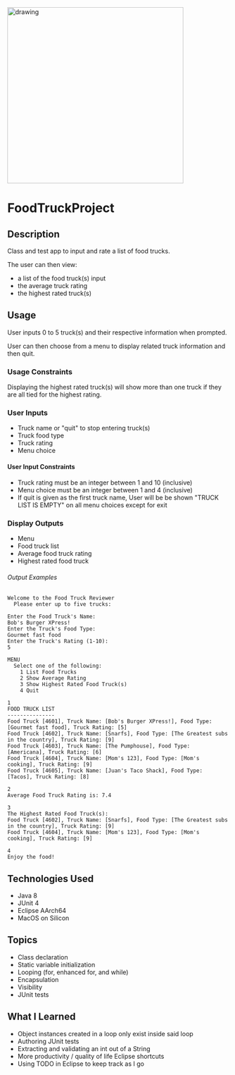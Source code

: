 <img src="https://cdn.cheapism.com/images/082516_best_food_trucks_slide_7_fs.max-784x410.jpg" alt="drawing" width="400"/>

# FoodTruckProject
## Description
Class and test app to input and rate a list of food trucks.

The user can then view:
- a list of the food truck(s) input
- the average truck rating
- the highest rated truck(s)

## Usage
User inputs 0 to 5 truck(s) and their respective information when prompted.

User can then choose from a menu to display related truck information and then quit.

### Usage Constraints
Displaying the highest rated truck(s) will show more than one truck if they are all tied for the highest rating.

### User Inputs
- Truck name or "quit" to stop entering truck(s)
- Truck food type
- Truck rating
- Menu choice

#### User Input Constraints
- Truck rating must be an integer between 1 and 10 (inclusive)
- Menu choice must be an integer between 1 and 4 (inclusive)
- If quit is given as the first truck name, User will be be shown "TRUCK LIST IS EMPTY" on all menu choices except for exit

### Display Outputs
- Menu
- Food truck list
- Average food truck rating
- Highest rated food truck

###### Output Examples
```formatted output
Welcome to the Food Truck Reviewer
  Please enter up to five trucks:

Enter the Food Truck's Name: 
Bob's Burger XPress!
Enter the Truck's Food Type: 
Gourmet fast food
Enter the Truck's Rating (1-10): 
5
```

```formatted output
MENU
  Select one of the following:
    1 List Food Trucks
    2 Show Average Rating
    3 Show Highest Rated Food Truck(s)
    4 Quit
```

```formatted output
1
FOOD TRUCK LIST
---------------
Food Truck [4601], Truck Name: [Bob's Burger XPress!], Food Type: [Gourmet fast food], Truck Rating: [5]
Food Truck [4602], Truck Name: [Snarfs], Food Type: [The Greatest subs in the country], Truck Rating: [9]
Food Truck [4603], Truck Name: [The Pumphouse], Food Type: [Americana], Truck Rating: [6]
Food Truck [4604], Truck Name: [Mom's 123], Food Type: [Mom's cooking], Truck Rating: [9]
Food Truck [4605], Truck Name: [Juan's Taco Shack], Food Type: [Tacos], Truck Rating: [8]
```

```formatted output
2
Average Food Truck Rating is: 7.4
```

```formatted output
3
The Highest Rated Food Truck(s):
Food Truck [4602], Truck Name: [Snarfs], Food Type: [The Greatest subs in the country], Truck Rating: [9]
Food Truck [4604], Truck Name: [Mom's 123], Food Type: [Mom's cooking], Truck Rating: [9]
```

```formatted output
4
Enjoy the food!
```

## Technologies Used
- Java 8
- JUnit 4
- Eclipse AArch64
- MacOS on Silicon

## Topics
- Class declaration
- Static variable initialization
- Looping (for, enhanced for, and while)
- Encapsulation
- Visibility
- JUnit tests

## What I Learned
- Object instances created in a loop only exist inside said loop
- Authoring JUnit tests
- Extracting and validating an int out of a String
- More productivity / quality of life Eclipse shortcuts
- Using TODO in Eclipse to keep track as I go